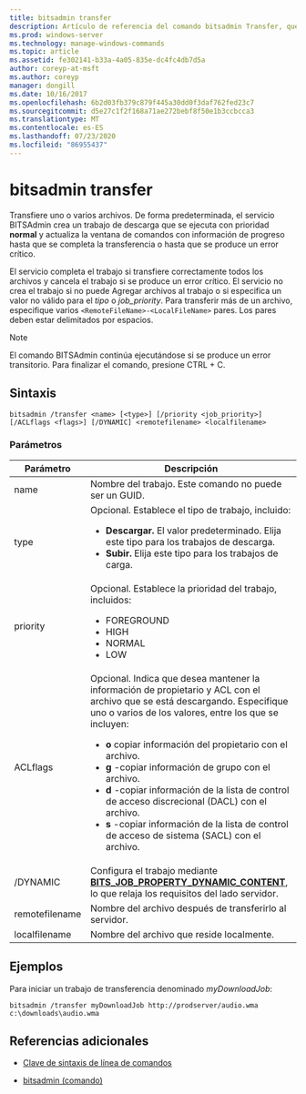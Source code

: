 ```yaml
---
title: bitsadmin transfer
description: Artículo de referencia del comando bitsadmin Transfer, que transfiere uno o varios archivos.
ms.prod: windows-server
ms.technology: manage-windows-commands
ms.topic: article
ms.assetid: fe302141-b33a-4a05-835e-dc4fc4db7d5a
author: coreyp-at-msft
ms.author: coreyp
manager: dongill
ms.date: 10/16/2017
ms.openlocfilehash: 6b2d03fb379c879f445a30dd0f3daf762fed23c7
ms.sourcegitcommit: d5e27c1f2f168a71ae272bebf8f50e1b3ccbcca3
ms.translationtype: MT
ms.contentlocale: es-ES
ms.lasthandoff: 07/23/2020
ms.locfileid: "86955437"
---
```

# <a name="bitsadmin-transfer"></a>bitsadmin transfer

Transfiere uno o varios archivos. De forma predeterminada, el servicio BITSAdmin crea un trabajo de descarga que se ejecuta con prioridad **normal** y actualiza la ventana de comandos con información de progreso hasta que se completa la transferencia o hasta que se produce un error crítico.

El servicio completa el trabajo si transfiere correctamente todos los archivos y cancela el trabajo si se produce un error crítico. El servicio no crea el trabajo si no puede Agregar archivos al trabajo o si especifica un valor no válido para el *tipo* o *job_priority*. Para transferir más de un archivo, especifique varios `<RemoteFileName>-<LocalFileName>` pares. Los pares deben estar delimitados por espacios.

> [!NOTE]
> El comando BITSAdmin continúa ejecutándose si se produce un error transitorio. Para finalizar el comando, presione CTRL + C.

## <a name="syntax"></a>Sintaxis

```
bitsadmin /transfer <name> [<type>] [/priority <job_priority>] [/ACLflags <flags>] [/DYNAMIC] <remotefilename> <localfilename>
```

### <a name="parameters"></a>Parámetros

| Parámetro | Descripción |
| --------- | ----------- |
| name | Nombre del trabajo. Este comando no puede ser un GUID. |
| type | Opcional. Establece el tipo de trabajo, incluido:<ul><li>**Descargar.** El valor predeterminado. Elija este tipo para los trabajos de descarga.</li><li>**Subir.** Elija este tipo para los trabajos de carga.</li></ul> |
| priority | Opcional. Establece la prioridad del trabajo, incluidos:<ul><li>FOREGROUND</li><li>HIGH</li><li>NORMAL</li><li>LOW</li></ul> |
| ACLflags | Opcional. Indica que desea mantener la información de propietario y ACL con el archivo que se está descargando. Especifique uno o varios de los valores, entre los que se incluyen:<ul><li>**o** copiar información del propietario con el archivo.</li><li>**g** -copiar información de grupo con el archivo.</li><li>**d** -copiar información de la lista de control de acceso discrecional (DACL) con el archivo.</li><li>**s** -copiar información de la lista de control de acceso de sistema (SACL) con el archivo.</li></ul> |
| /DYNAMIC | Configura el trabajo mediante [**BITS_JOB_PROPERTY_DYNAMIC_CONTENT**](/windows/win32/api/bits5_0/ne-bits5_0-bits_job_property_id), lo que relaja los requisitos del lado servidor. |
| remotefilename | Nombre del archivo después de transferirlo al servidor. |
| localfilename | Nombre del archivo que reside localmente. |

## <a name="examples"></a>Ejemplos

Para iniciar un trabajo de transferencia denominado *myDownloadJob*:

```
bitsadmin /transfer myDownloadJob http://prodserver/audio.wma c:\downloads\audio.wma
```

## <a name="additional-references"></a>Referencias adicionales

- [Clave de sintaxis de línea de comandos](command-line-syntax-key.md)

- [bitsadmin (comando)](bitsadmin.md)
